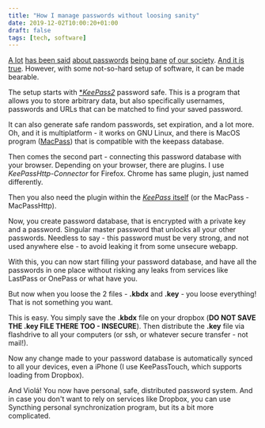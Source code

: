 ```yaml
---
title: "How I manage passwords without loosing sanity"
date: 2019-12-02T10:00:20+01:00
draft: false
tags: [tech, software]
---
```


[A lot](1) [has been said](2) [about passwords](3) [being bane](4) [of our society](5). [And it is true](6). However, with some not-so-hard setup of software, it can be made bearable.

The setup starts with [**KeePass2*](keepass) password safe. This is a program that allows you
to store arbitrary data, but also specifically usernames, passwords and URLs that can be matched to find your saved password.

It can also generate safe random passwords, set expiration, and a lot more. Oh, and it is
multiplatform - it works on GNU Linux, and there is MacOS program ([MacPass](macpass)) that is compatible
with the keepass database.

Then comes the second part - connecting this password database with your browser. Depending on your browser, there are plugins. I use *KeePassHttp-Connector* for Firefox. Chrome has same plugin, just named differently.

Then you also need the plugin within the [*KeePass* itself](keepasshttp) (or the MacPass - MacPassHttp).

Now, you create password database, that is encrypted with a private key and a password. Singular master password that unlocks all your other passwords. Needless to say - this password must be very strong, and not used anywhere else - to avoid leaking it from some unsecure webapp.

With this, you can now start filling your password database, and have all the passwords in one place without risking any leaks from services like LastPass or OnePass or what have you.

But now when you loose the 2 files - **.kbdx** and **.key** - you loose everything! That is not something you want.

This is easy. You simply save the **.kbdx** file on your dropbox (**DO NOT SAVE THE .key FILE THERE TOO - INSECURE**). Then distribute the **.key** file via flashdrive to all your computers (or ssh, or whatever secure transfer - not mail!).

Now any change made to your password database is automatically synced to all your devices, even a iPhone (I use KeePassTouch, which supports loading from Dropbox).

And Violá! You now have personal, safe, distributed password system. And in case you don't want to rely on services like Dropbox, you can use Syncthing personal synchronization program, but its a bit more complicated.

[1]: https://blog.codinghorror.com/passwords-vs-pass-phrases/
[2]: https://blog.codinghorror.com/youre-probably-storing-passwords-incorrectly/
[3]: https://blog.codinghorror.com/the-dirty-truth-about-web-passwords/
[4]: https://blog.codinghorror.com/your-password-is-too-damn-short/
[5]: https://blog.codinghorror.com/password-rules-are-bullshit/
[6]: https://twitter.com/codinghorror/status/631238409269309440
[keepass]: https://keepass.info
[macpass]: https://macpassapp.org
[keepasshttp]: https://keepass.info/plugins.html#keepasshttp